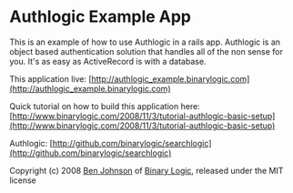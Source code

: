 # Authlogic Example App

This is an example of how to use Authlogic in a rails app. Authlogic is an object based authentication solution that handles all of the non sense for you. It's as easy as ActiveRecord is with a database.

This application live: [http://authlogic_example.binarylogic.com](http://authlogic_example.binarylogic.com)

Quick tutorial on how to build this application here: [http://www.binarylogic.com/2008/11/3/tutorial-authlogic-basic-setup](http://www.binarylogic.com/2008/11/3/tutorial-authlogic-basic-setup)

Authlogic: [http://github.com/binarylogic/searchlogic](http://github.com/binarylogic/searchlogic)


Copyright (c) 2008 [Ben Johnson](http://github.com/binarylogic) of [Binary Logic](http://www.binarylogic.com), released under the MIT license